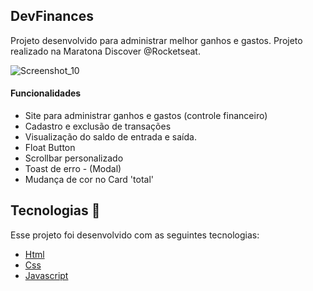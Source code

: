 ## DevFinances
Projeto desenvolvido para administrar melhor ganhos e gastos. Projeto realizado na Maratona Discover @Rocketseat.

![Screenshot_10](https://user-images.githubusercontent.com/19551655/154073490-71615552-32c2-4285-b376-45b61ef1639f.png)

#### Funcionalidades
* Site para administrar ganhos e gastos (controle financeiro)
* Cadastro e exclusão de transações
* Visualização do saldo de entrada e saída.
* Float Button
* Scrollbar personalizado
* Toast de erro - (Modal)
* Mudança de cor no Card 'total' 

## Tecnologias 🚀
Esse projeto foi desenvolvido com as seguintes tecnologias:

- [Html](https://pt.wikipedia.org/wiki/HTML)
- [Css](https://pt.wikipedia.org/wiki/Cascading_Style_Sheets)
- [Javascript](https://pt.wikipedia.org/wiki/JavaScript)

